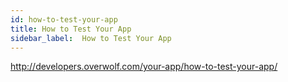 ```yaml
---
id: how-to-test-your-app
title: How to Test Your App
sidebar_label:  How to Test Your App
---
```



http://developers.overwolf.com/your-app/how-to-test-your-app/